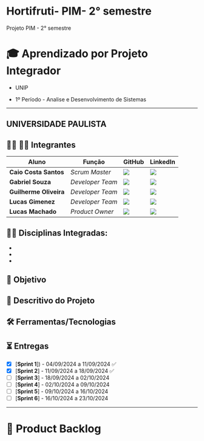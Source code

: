 # Hortifruti- PIM- 2° semestre
Projeto PIM - 2° semestre


# 🎓 Aprendizado por Projeto Integrador
* UNIP

* 1º Período - Analise e Desenvolvimento de Sistemas

-----------------------------------------------------------------------------------------------------------------------------------------------------------


## UNIVERSIDADE PAULISTA


## 👨‍💻 👩‍💻 Integrantes

| Aluno            | Função           | GitHub                                                         | LinkedIn                                              |
| ---------------- | ---------------- | -------------------------------------------------------------- | ----------------------------------------------------- |
|__Caio Costa Santos__   | *Scrum Master*  | [![](https://bit.ly/3f9Xo0P)](https://github.com/BrendelMarques)| [![](https://bit.ly/2P1ZogM)](https://www.linkedin.com/in/brendel-marques-4bb1b3148/) |
|__Gabriel Souza__  | *Developer Team* | [![](https://bit.ly/3f9Xo0P)](https://github.com/CristineGomes)  | [![](https://bit.ly/2P1ZogM)](https://www.linkedin.com/in/cristine-cordeiro-467a9620b) |
|__Guilherme Oliveira__| *Developer Team* | [![](https://bit.ly/3f9Xo0P)](https://github.com/Gustavo394)      | [![](https://bit.ly/2P1ZogM)](https://www.linkedin.com/in/gustavo-h8-silva) |
|__Lucas Gimenez__ | *Developer Team* | [![](https://bit.ly/3f9Xo0P)](https://github.com/Lucasmsg97)  | [![](https://bit.ly/2P1ZogM)](https://www.linkedin.com/in/laroyprado/) |
|__Lucas Machado__| *Product Owner* | [![](https://bit.ly/3f9Xo0P)](https://github.com/LucasMachado12) | [![](https://bit.ly/2P1ZogM)](https://www.linkedin.com/in/pabloo-cunha/) |





## 👨‍🏫 Disciplinas Integradas:

- 
- 
- 

## 🎯 Objetivo


## 💬 Descritivo do Projeto



## 🛠️ Ferramentas/Tecnologias




## ⏳ Entregas

- [X] [**Sprint 1**]) - 04/09/2024 a 11/09/2024 ✅
- [X] [**Sprint 2**] - 11/09/2024 a 18/09/2024 ✅
- [ ] [**Sprint 3**] - 18/09/2024 a 02/10/2024
- [ ] [**Sprint 4**] - 02/10/2024 a 09/10/2024
- [ ] [**Sprint 5**] - 09/10/2024 a 16/10/2024
- [ ] [**Sprint 6**] - 16/10/2024 a 23/10/2024

-------------------------------------------------------------------------------------------------------------------------------------------------------------------



# 📝 Product Backlog



